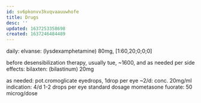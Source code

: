 ```yaml
---
id: sv6pkonvv3kvqvaauuwhofe
title: Drugs
desc: ''
updated: 1637253358698
created: 1637246484489
---
```



daily:
elvanse: (lysdexamphetamine) 80mg, [1:60,20;0;0;0]

before desensibilization therapy, usually tue, ~1600,
and as needed per side effects:
bilaxten: (bilastinum) 20mg

as needed:
pot.cromoglicate eyedrops, 1drop per eye ~2/d: conc. 20mg/ml
  indication: 4/d 1-2 drops per eye standard dosage
mometasone fuorate: 50 microg/dose